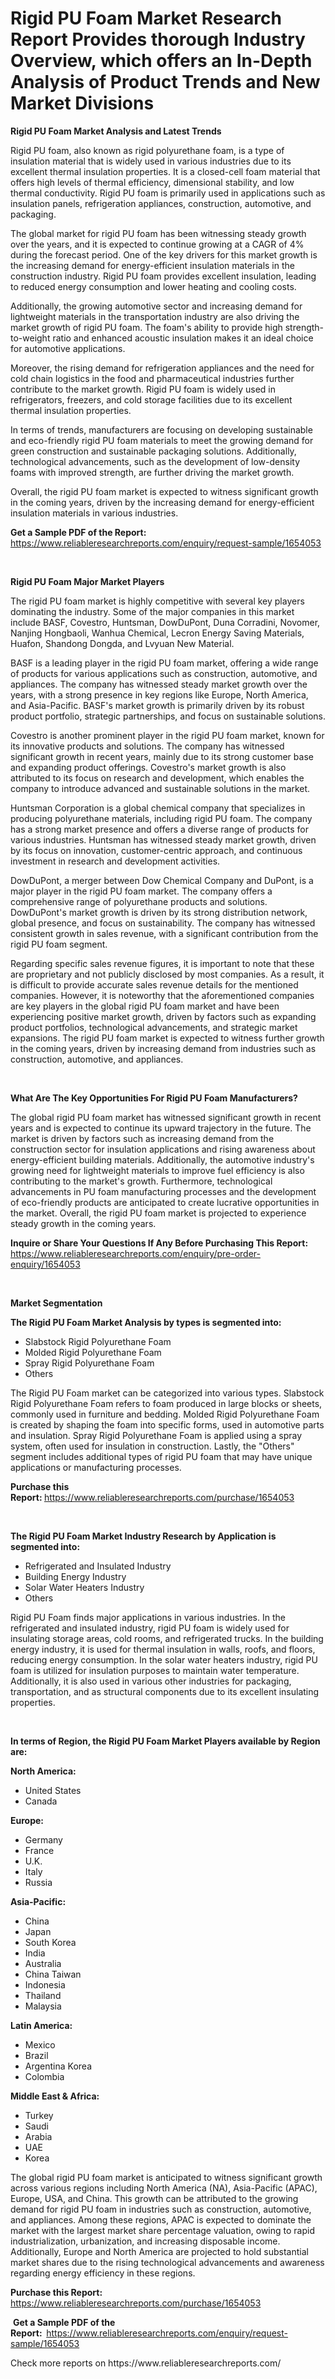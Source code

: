 <p><h1>Rigid PU Foam Market Research Report Provides thorough Industry Overview, which offers an In-Depth Analysis of Product Trends and New Market Divisions</h1></p><p><strong>Rigid PU Foam Market Analysis and Latest Trends</strong></p>
<p><p>Rigid PU foam, also known as rigid polyurethane foam, is a type of insulation material that is widely used in various industries due to its excellent thermal insulation properties. It is a closed-cell foam material that offers high levels of thermal efficiency, dimensional stability, and low thermal conductivity. Rigid PU foam is primarily used in applications such as insulation panels, refrigeration appliances, construction, automotive, and packaging.</p><p>The global market for rigid PU foam has been witnessing steady growth over the years, and it is expected to continue growing at a CAGR of 4% during the forecast period. One of the key drivers for this market growth is the increasing demand for energy-efficient insulation materials in the construction industry. Rigid PU foam provides excellent insulation, leading to reduced energy consumption and lower heating and cooling costs.</p><p>Additionally, the growing automotive sector and increasing demand for lightweight materials in the transportation industry are also driving the market growth of rigid PU foam. The foam's ability to provide high strength-to-weight ratio and enhanced acoustic insulation makes it an ideal choice for automotive applications.</p><p>Moreover, the rising demand for refrigeration appliances and the need for cold chain logistics in the food and pharmaceutical industries further contribute to the market growth. Rigid PU foam is widely used in refrigerators, freezers, and cold storage facilities due to its excellent thermal insulation properties.</p><p>In terms of trends, manufacturers are focusing on developing sustainable and eco-friendly rigid PU foam materials to meet the growing demand for green construction and sustainable packaging solutions. Additionally, technological advancements, such as the development of low-density foams with improved strength, are further driving the market growth.</p><p>Overall, the rigid PU foam market is expected to witness significant growth in the coming years, driven by the increasing demand for energy-efficient insulation materials in various industries.</p></p>
<p><strong>Get a Sample PDF of the Report:&nbsp;</strong> <a href="https://www.reliableresearchreports.com/enquiry/request-sample/1654053">https://www.reliableresearchreports.com/enquiry/request-sample/1654053</a></p>
<p>&nbsp;</p>
<p><strong>Rigid PU Foam Major Market Players</strong></p>
<p><p>The rigid PU foam market is highly competitive with several key players dominating the industry. Some of the major companies in this market include BASF, Covestro, Huntsman, DowDuPont, Duna Corradini, Novomer, Nanjing Hongbaoli, Wanhua Chemical, Lecron Energy Saving Materials, Huafon, Shandong Dongda, and Lvyuan New Material.</p><p>BASF is a leading player in the rigid PU foam market, offering a wide range of products for various applications such as construction, automotive, and appliances. The company has witnessed steady market growth over the years, with a strong presence in key regions like Europe, North America, and Asia-Pacific. BASF's market growth is primarily driven by its robust product portfolio, strategic partnerships, and focus on sustainable solutions.</p><p>Covestro is another prominent player in the rigid PU foam market, known for its innovative products and solutions. The company has witnessed significant growth in recent years, mainly due to its strong customer base and expanding product offerings. Covestro's market growth is also attributed to its focus on research and development, which enables the company to introduce advanced and sustainable solutions in the market.</p><p>Huntsman Corporation is a global chemical company that specializes in producing polyurethane materials, including rigid PU foam. The company has a strong market presence and offers a diverse range of products for various industries. Huntsman has witnessed steady market growth, driven by its focus on innovation, customer-centric approach, and continuous investment in research and development activities.</p><p>DowDuPont, a merger between Dow Chemical Company and DuPont, is a major player in the rigid PU foam market. The company offers a comprehensive range of polyurethane products and solutions. DowDuPont's market growth is driven by its strong distribution network, global presence, and focus on sustainability. The company has witnessed consistent growth in sales revenue, with a significant contribution from the rigid PU foam segment.</p><p>Regarding specific sales revenue figures, it is important to note that these are proprietary and not publicly disclosed by most companies. As a result, it is difficult to provide accurate sales revenue details for the mentioned companies. However, it is noteworthy that the aforementioned companies are key players in the global rigid PU foam market and have been experiencing positive market growth, driven by factors such as expanding product portfolios, technological advancements, and strategic market expansions. The rigid PU foam market is expected to witness further growth in the coming years, driven by increasing demand from industries such as construction, automotive, and appliances.</p></p>
<p>&nbsp;</p>
<p><strong>What Are The Key Opportunities For Rigid PU Foam Manufacturers?</strong></p>
<p><p>The global rigid PU foam market has witnessed significant growth in recent years and is expected to continue its upward trajectory in the future. The market is driven by factors such as increasing demand from the construction sector for insulation applications and rising awareness about energy-efficient building materials. Additionally, the automotive industry's growing need for lightweight materials to improve fuel efficiency is also contributing to the market's growth. Furthermore, technological advancements in PU foam manufacturing processes and the development of eco-friendly products are anticipated to create lucrative opportunities in the market. Overall, the rigid PU foam market is projected to experience steady growth in the coming years.</p></p>
<p><strong>Inquire or Share Your Questions If Any Before Purchasing This Report:</strong> <a href="https://www.reliableresearchreports.com/enquiry/pre-order-enquiry/1654053">https://www.reliableresearchreports.com/enquiry/pre-order-enquiry/1654053</a></p>
<p>&nbsp;</p>
<p><strong>Market Segmentation</strong></p>
<p><strong>The Rigid PU Foam Market Analysis by types is segmented into:</strong></p>
<p><ul><li>Slabstock Rigid Polyurethane Foam</li><li>Molded Rigid Polyurethane Foam</li><li>Spray Rigid Polyurethane Foam</li><li>Others</li></ul></p>
<p><p>The Rigid PU Foam market can be categorized into various types. Slabstock Rigid Polyurethane Foam refers to foam produced in large blocks or sheets, commonly used in furniture and bedding. Molded Rigid Polyurethane Foam is created by shaping the foam into specific forms, used in automotive parts and insulation. Spray Rigid Polyurethane Foam is applied using a spray system, often used for insulation in construction. Lastly, the "Others" segment includes additional types of rigid PU foam that may have unique applications or manufacturing processes.</p></p>
<p><strong>Purchase this Report:&nbsp;</strong><a href="https://www.reliableresearchreports.com/purchase/1654053">https://www.reliableresearchreports.com/purchase/1654053</a></p>
<p>&nbsp;</p>
<p><strong>The Rigid PU Foam Market Industry Research by Application is segmented into:</strong></p>
<p><ul><li>Refrigerated and Insulated Industry</li><li>Building Energy Industry</li><li>Solar Water Heaters Industry</li><li>Others</li></ul></p>
<p><p>Rigid PU Foam finds major applications in various industries. In the refrigerated and insulated industry, rigid PU foam is widely used for insulating storage areas, cold rooms, and refrigerated trucks. In the building energy industry, it is used for thermal insulation in walls, roofs, and floors, reducing energy consumption. In the solar water heaters industry, rigid PU foam is utilized for insulation purposes to maintain water temperature. Additionally, it is also used in various other industries for packaging, transportation, and as structural components due to its excellent insulating properties.</p></p>
<p>&nbsp;</p>
<p><strong>In terms of Region, the Rigid PU Foam Market Players available by Region are:</strong></p>
<p>
    <p> <strong> North America: </strong>
        <ul>
            <li>United States</li>
            <li>Canada</li>
        </ul>
        </p> 
    <p> <strong> Europe: </strong>
        <ul>
            <li>Germany</li>
            <li>France</li>
            <li>U.K.</li>
            <li>Italy</li>
            <li>Russia</li>
        </ul>
        </p> 
    <p> <strong> Asia-Pacific: </strong>
        <ul>
            <li>China</li>
            <li>Japan</li>
            <li>South Korea</li>
            <li>India</li>
            <li>Australia</li>
            <li>China Taiwan</li>
            <li>Indonesia</li>
            <li>Thailand</li>
            <li>Malaysia</li>
        </ul>
        </p> 
    <p> <strong> Latin America: </strong>
        <ul>
            <li>Mexico</li>
            <li>Brazil</li>
            <li>Argentina Korea</li>
            <li>Colombia</li>
        </ul>
        </p> 
    <p> <strong> Middle East & Africa: </strong>
        <ul>
            <li>Turkey</li>
            <li>Saudi</li>
            <li>Arabia</li>
            <li>UAE</li>
            <li>Korea</li>
        </ul>
    </p>
    </p>
<p><p>The global rigid PU foam market is anticipated to witness significant growth across various regions including North America (NA), Asia-Pacific (APAC), Europe, USA, and China. This growth can be attributed to the growing demand for rigid PU foam in industries such as construction, automotive, and appliances. Among these regions, APAC is expected to dominate the market with the largest market share percentage valuation, owing to rapid industrialization, urbanization, and increasing disposable income. Additionally, Europe and North America are projected to hold substantial market shares due to the rising technological advancements and awareness regarding energy efficiency in these regions.</p></p>
<p><strong>Purchase this Report: </strong><a href="https://www.reliableresearchreports.com/purchase/1654053">https://www.reliableresearchreports.com/purchase/1654053</a></p>
<p>&nbsp;<strong>Get a Sample PDF of the Report:&nbsp;&nbsp;</strong><a href="https://www.reliableresearchreports.com/enquiry/request-sample/1654053">https://www.reliableresearchreports.com/enquiry/request-sample/1654053</a></p>
<p><strong></strong></p>
<p>Check more reports on https://www.reliableresearchreports.com/</p>